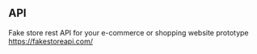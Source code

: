 

## API

Fake store rest API for your e-commerce or shopping website prototype
https://fakestoreapi.com/
